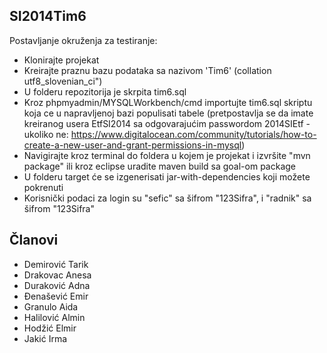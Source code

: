 
## SI2014Tim6

Postavljanje okruženja za testiranje:
* Klonirajte projekat
* Kreirajte praznu bazu podataka sa nazivom 'Tim6' (collation utf8_slovenian_ci")
* U folderu repozitorija je skrpita tim6.sql
* Kroz phpmyadmin/MYSQLWorkbench/cmd importujte tim6.sql skriptu koja ce u napravljenoj bazi populisati tabele (pretpostavlja se da imate kreiranog usera EtfSI2014 sa odgovarajućim passwordom 2014SIEtf - ukoliko ne: https://www.digitalocean.com/community/tutorials/how-to-create-a-new-user-and-grant-permissions-in-mysql)
* Navigirajte kroz terminal do foldera u kojem je projekat i izvršite "mvn package" ili kroz eclipse uradite maven build sa goal-om package
* U folderu target će se izgenerisati jar-with-dependencies koji možete pokrenuti
* Korisnički podaci za login su "sefic" sa šifrom "123Sifra", i "radnik" sa šifrom "123Sifra"


## Članovi

* Demirović Tarik
* Drakovac Anesa
* Duraković Adna
* Đenašević Emir
* Granulo Aida
* Halilović Almin
* Hodžić Elmir
* Jakić Irma
